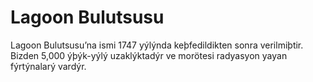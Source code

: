 # Lagoon Bulutsusu

Lagoon Bulutsusu’na ismi 1747 yýlýnda keþfedildikten sonra verilmiþtir. Bizden
5,000 ýþýk-yýlý uzaklýktadýr ve morötesi radyasyon yayan fýrtýnalarý vardýr.
